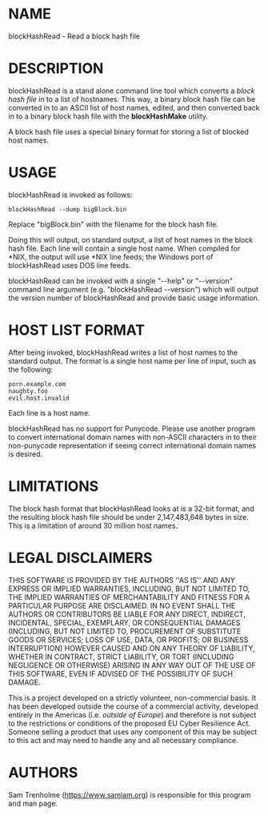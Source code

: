 # NAME

blockHashRead - Read a block hash file 

# DESCRIPTION

blockHashRead is a stand alone command line tool which converts a 
*block hash file* in to a list of hostnames. This way, a binary block 
hash file can be converted in to an ASCII list of host names, edited, 
and then converted back in to a binary block hash file with the 
**blockHashMake** utility. 

A block hash file uses a special binary format for storing a list of 
blocked host names. 

# USAGE

blockHashRead is invoked as follows:

```
blockHashRead --dump bigBlock.bin 
```

Replace "bigBlock.bin" with the filename for the block hash file. 

Doing this will output, on standard output, a list of host names in the 
block hash file. Each line will contain a single host name. When 
compiled for *NIX, the output will use *NIX line feeds; the Windows 
port of blockHashRead uses DOS line feeds. 

blockHashRead can be invoked with a single "--help" or "--version" 
command line argument (e.g. "blockHashRead --version") which will 
output the version number of blockHashRead and provide basic usage 
information. 

# HOST LIST FORMAT

After being invoked, blockHashRead writes a list of host names to the 
standard output. The format is a single host name per line of input, 
such as the following:

```
porn.example.com 
naughty.foo 
evil.host.invalid 
```

Each line is a host name. 

blockHashRead has no support for Punycode. Please use another program 
to convert international domain names with non-ASCII characters in to 
their non-punycode representation if seeing correct international 
domain names is desired. 

# LIMITATIONS

The block hash format that blockHashRead looks at is a 32-bit format, 
and the resulting block hash file should be under 2,147,483,648 bytes 
in size. This is a limitation of around 30 million host names. 

# LEGAL DISCLAIMERS

THIS SOFTWARE IS PROVIDED BY THE AUTHORS ''AS IS'' AND ANY EXPRESS OR 
IMPLIED WARRANTIES, INCLUDING, BUT NOT LIMITED TO, THE IMPLIED 
WARRANTIES OF MERCHANTABILITY AND FITNESS FOR A PARTICULAR PURPOSE ARE 
DISCLAIMED. IN NO EVENT SHALL THE AUTHORS OR CONTRIBUTORS BE LIABLE FOR 
ANY DIRECT, INDIRECT, INCIDENTAL, SPECIAL, EXEMPLARY, OR CONSEQUENTIAL 
DAMAGES (INCLUDING, BUT NOT LIMITED TO, PROCUREMENT OF SUBSTITUTE GOODS 
OR SERVICES; LOSS OF USE, DATA, OR PROFITS; OR BUSINESS INTERRUPTION) 
HOWEVER CAUSED AND ON ANY THEORY OF LIABILITY, WHETHER IN CONTRACT, 
STRICT LIABILITY, OR TORT (INCLUDING NEGLIGENCE OR OTHERWISE) ARISING 
IN ANY WAY OUT OF THE USE OF THIS SOFTWARE, EVEN IF ADVISED OF THE 
POSSIBILITY OF SUCH DAMAGE. 

This is a project developed on a strictly volunteer, non-commercial 
basis. It has been developed outside the course of a commercial 
activity, developed entirely in the Americas (i.e. *outside of Europe*) 
and therefore is not subject to the restrictions or conditions of the 
proposed EU Cyber Resilience Act. Someone selling a product that uses 
any component of this may be subject to this act and may need to handle 
any and all necessary compliance. 

# AUTHORS

Sam Trenholme (https://www.samiam.org) is responsible for this program 
and man page.  

